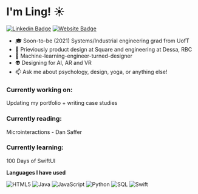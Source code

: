 # I'm Ling! ☀️

<!--
**linglu66/linglu66** is a ✨ _special_ ✨ repository because its `README.md` (this file) appears on your GitHub profile.-->

[![Linkedin Badge](https://img.shields.io/badge/-llu-blue?style=flat&logo=Linkedin&logoColor=white&link=https://www.linkedin.com/in/ling-l-b4982288/)](https://www.linkedin.com/in/ling-l-b4982288/
)
[![Website Badge](https://img.shields.io/badge/-linglu.ca-47CCCC?style=flat&logo=Google-Chrome&logoColor=white&link=https://jessicalim.me)](https://www.linglu.ca)

-   :mortar_board: Soon-to-be (2021) Systems/Industrial engineering grad from UofT
-   :notebook: Prieviously product design at Square and engineering at Dessa, RBC
-   :test_tube: Machine-learning-engineer-turned-designer
-   :alien: Designing for AI, AR and VR
-   :mailbox: Ask me about psychology, design, yoga, or anything else!

### Currently working on:
Updating my portfolio + writing case studies

### Currently reading:
Microinteractions - Dan Saffer

### Currently learning:
100 Days of SwiftUI


**Languages I have used**


![HTML5](https://img.shields.io/badge/-HTML5-000000?style=flat&logo=HTML5)
![Java](https://img.shields.io/badge/-Java-000000?style=flat&logo=Java&logoColor=007396)
![JavaScript](https://img.shields.io/badge/-JavaScript-000000?style=flat&logo=javascript)
![Python](https://img.shields.io/badge/-Python-000000?style=flat&logo=python)
![SQL](https://img.shields.io/badge/-SQL-000000?style=flat&logo=MySQL)
![Swift](https://img.shields.io/badge/-Swift-000000?style=flat&logo=Swift)
